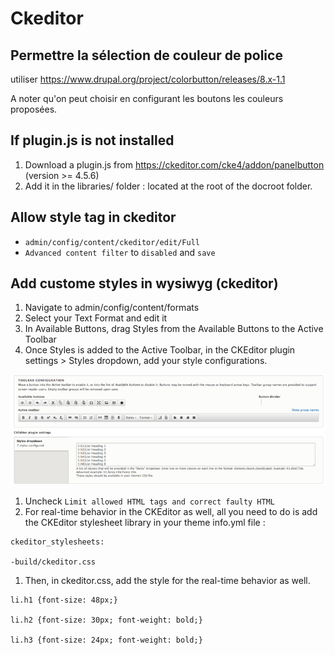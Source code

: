 # Ckeditor
## Permettre la sélection de couleur de police
utiliser https://www.drupal.org/project/colorbutton/releases/8.x-1.1

A noter qu'on peut choisir en configurant les boutons les couleurs proposées.

## If plugin.js is not installed
1. Download a plugin.js from https://ckeditor.com/cke4/addon/panelbutton (version >= 4.5.6) 
2. Add it in the libraries/ folder : located at the root of the docroot folder.

## Allow style tag in ckeditor
- ```admin/config/content/ckeditor/edit/Full```
- ```Advanced content filter``` to ```disabled``` and ```save```

## Add custome styles in wysiwyg (ckeditor)

1. Navigate to admin/config/content/formats
1. Select your Text Format and edit it
1. In Available Buttons, drag Styles from the Available Buttons to the Active Toolbar
1. Once Styles is added to the Active Toolbar, in the CKEditor plugin settings > Styles dropdown, add your style configurations.

![](/img/ckeditor-styles.png)

1. Uncheck `Limit allowed HTML tags and correct faulty HTML`
1. For real-time behavior in the CKEditor as well, all you need to do is add the CKEditor stylesheet library in your theme info.yml file :
```
ckeditor_stylesheets:

-build/ckeditor.css
```
1. Then, in ckeditor.css, add the style for the real-time behavior as well.
```
li.h1 {font-size: 48px;}

li.h2 {font-size: 30px; font-weight: bold;}

li.h3 {font-size: 24px; font-weight: bold;}
```

